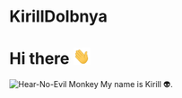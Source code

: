 # KirillDolbnya
<h1>Hi there <img src="https://raw.githubusercontent.com/ABSphreak/ABSphreak/master/gifs/Hi.gif" width="30px"></h1>
<img src="https://raw.githubusercontent.com/Tarikul-Islam-Anik/Animated-Fluent-Emojis/master/Emojis/Smilies/Hear-No-Evil%20Monkey.png" alt="Hear-No-Evil Monkey" width="200" height="200" />
My name is Kirill 👽.
